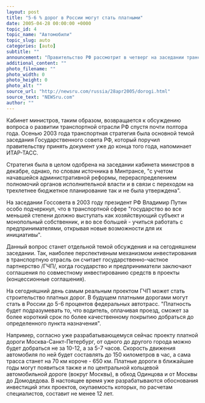 ```yaml
---
layout: post
title: "5-6 % дорог в России могут стать платными"
date: 2005-04-28 00:00:00 +0000
topic_id: 4
topic_name: "Автомобили"
topic_slug: auto
categories: [auto]
subtitle: ""
announcement: "Правительство РФ рассмотрит в четверг на заседании транспортную стратегию страны до 2020 года. С основным докладом выступит глава Минтранса РФ Игорь Левитин, сообщили в пресс-службе российского правительства."
additional_content: ""
photo_filename: ""
photo_width: 0
photo_height: 0
photo_alt: ""
source_url: "http://newsru.com/russia/28apr2005/dorogi.html"
source_text: "NEWSru.com"
author: ""
---
```

Кабинет министров, таким образом, возвращается к обсуждению вопроса о развитии транспортной отрасли РФ спустя почти полтора года. Осенью 2003 года транспортная стратегия была основной темой заседания Государственного совета РФ, который поручил правительству принять документ уже до конца того года, напоминает ИТАР-ТАСС.

Стратегия была в целом одобрена на заседании кабинета министров в декабре, однако, по словам источника в Минтрансе, "с учетом начавшейся административной реформы, перераспределением полномочий органов исполнительной власти и в связи с переходом на трехлетнее бюджетное планирование так и не была утверждена".

На заседании Госсовета в 2003 году президент РФ Владимир Путин особо подчеркнул, что в транспортной сфере "государство во все меньшей степени должно выступать как хозяйствующий субъект и монопольный собственник, и во все большей - учиться работать с предпринимателями, открывая новые возможности для их инициативы".

Данный вопрос станет отдельной темой обсуждения и на сегодняшнем заседании. Так, наиболее перспективным механизмом инвестирования в транспортную отрасль он считает государственно-частное партнерство /ГЧП/, когда государство и предприниматели заключают соглашения по совместному инвестированию средств в проекты (концессионные соглашения).

На сегодняшний день самым реальным проектом ГЧП может стать строительство платных дорог. В будущем платными дорогами могут стать в России до 5-6 процентов федеральных автотрасс. "Платность будет подразумевать то, что водитель, оплачивая проезд, сможет за более короткий срок по более качественному покрытию добраться до определенного пункта назначения".

Например, согласно уже разрабатывающемуся сейчас проекту платной дороги Москва-Санкт-Петербург, от одного до другого города можно будет добраться не за 10-12, а за 5-7 часов. Скорость движения автомобиля по ней будет составлять до 150 километров в час, а сама трасса станет на 70 км короче - 650 км. Платные дороги в ближайшие годы могут появиться также и по центральной кольцевой автомобильной дороге (вокруг Москвы), в обход Одинцова и от Москвы до Домодедова. В настоящее время уже разрабатываются обоснования инвестиций этих проектов, окупаемость которых, по расчетам специалистов, составит не менее 12 лет.
